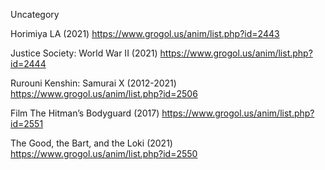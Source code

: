 Uncategory

Horimiya LA (2021)
https://www.grogol.us/anim/list.php?id=2443

Justice Society: World War II (2021)
https://www.grogol.us/anim/list.php?id=2444

Rurouni Kenshin: Samurai X (2012-2021)
https://www.grogol.us/anim/list.php?id=2506

Film The Hitman’s Bodyguard (2017)
https://www.grogol.us/anim/list.php?id=2551

The Good, the Bart, and the Loki (2021)
https://www.grogol.us/anim/list.php?id=2550

